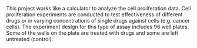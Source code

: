 This project works like a calculator to analyze the cell proliferation data.
Cell proliferation experiments are conducted to test effectiveness of different drugs or in varying concentrations of single drugs against cells (e.g. cancer cells).
The experiment design for this type of assay includes 96 well plates. Some of the wells on the plate are treated with drugs and some are left untreated (control). 
